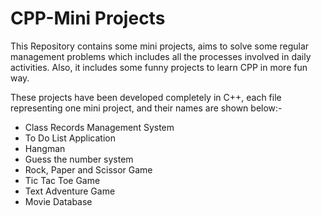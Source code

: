 # CPP-Mini Projects
This Repository contains some mini projects, aims to solve some regular management problems which includes all the processes involved in daily activities. Also, it includes some funny projects to learn CPP in more fun way.

These projects have been developed completely in C++, each file representing one mini project, and their names are shown below:-
- Class Records Management System
- To Do List Application
- Hangman
- Guess the number system
- Rock, Paper and Scissor Game
- Tic Tac Toe Game
- Text Adventure Game
- Movie Database
